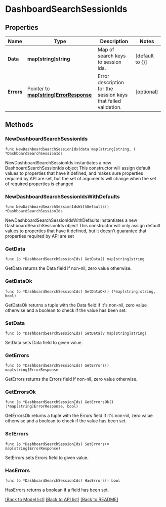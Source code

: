 # DashboardSearchSessionIds

## Properties

Name | Type | Description | Notes
------------ | ------------- | ------------- | -------------
**Data** | **map[string]string** | Map of search keys to session ids. | [default to {}]
**Errors** | Pointer to [**map[string]ErrorResponse**](ErrorResponse.md) | Error description for the session keys that failed validation. | [optional] 

## Methods

### NewDashboardSearchSessionIds

`func NewDashboardSearchSessionIds(data map[string]string, ) *DashboardSearchSessionIds`

NewDashboardSearchSessionIds instantiates a new DashboardSearchSessionIds object
This constructor will assign default values to properties that have it defined,
and makes sure properties required by API are set, but the set of arguments
will change when the set of required properties is changed

### NewDashboardSearchSessionIdsWithDefaults

`func NewDashboardSearchSessionIdsWithDefaults() *DashboardSearchSessionIds`

NewDashboardSearchSessionIdsWithDefaults instantiates a new DashboardSearchSessionIds object
This constructor will only assign default values to properties that have it defined,
but it doesn't guarantee that properties required by API are set

### GetData

`func (o *DashboardSearchSessionIds) GetData() map[string]string`

GetData returns the Data field if non-nil, zero value otherwise.

### GetDataOk

`func (o *DashboardSearchSessionIds) GetDataOk() (*map[string]string, bool)`

GetDataOk returns a tuple with the Data field if it's non-nil, zero value otherwise
and a boolean to check if the value has been set.

### SetData

`func (o *DashboardSearchSessionIds) SetData(v map[string]string)`

SetData sets Data field to given value.


### GetErrors

`func (o *DashboardSearchSessionIds) GetErrors() map[string]ErrorResponse`

GetErrors returns the Errors field if non-nil, zero value otherwise.

### GetErrorsOk

`func (o *DashboardSearchSessionIds) GetErrorsOk() (*map[string]ErrorResponse, bool)`

GetErrorsOk returns a tuple with the Errors field if it's non-nil, zero value otherwise
and a boolean to check if the value has been set.

### SetErrors

`func (o *DashboardSearchSessionIds) SetErrors(v map[string]ErrorResponse)`

SetErrors sets Errors field to given value.

### HasErrors

`func (o *DashboardSearchSessionIds) HasErrors() bool`

HasErrors returns a boolean if a field has been set.


[[Back to Model list]](../README.md#documentation-for-models) [[Back to API list]](../README.md#documentation-for-api-endpoints) [[Back to README]](../README.md)


